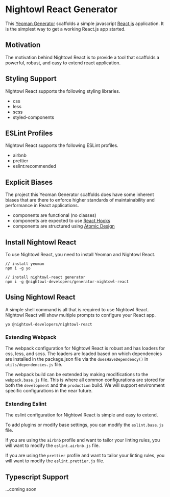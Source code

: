 # Nightowl React Generator

This [Yeoman Generator](https://yeoman.io) scaffolds a simple javascript [React.js](https://reactjs.org/)
application. It is the simplest way to get a working React.js app started.

## Motivation

The motivation behind Nightowl React is to provide a tool that scaffolds a powerful, robust, and easy to extend react application.

## Styling Support

Nightowl React supports the following styling libraries.
- css
- less
- scss
- styled-components

## ESLint Profiles

Nightowl React supports the following ESLint profiles.
- airbnb
- prettier
- eslint:recommended

## Explicit Biases

The project this Yeoman Generator scaffolds does have some inherent biases that are there to enforce higher standards of maintainability and performance in React applications.

- components are functional (no classes)
- components are expected to use [React Hooks](https://reactjs.org/docs/hooks-intro.html)
- components are structured using [Atomic Design](https://atomicdesign.bradfrost.com/)

## Install Nightowl React

To use Nightowl React, you need to install Yeoman and Nightowl React.

```shell script
// install yeoman
npm i -g yo

// install nightowl-react generator
npm i -g @nightowl-developers/generator-nightowl-react
```

## Using Nightowl React

A simple shell command is all that is required to use Nightowl React. Nightowl React will
show multiple prompts to configure your React app.

```shell script
yo @nightowl-developers/nightowl-react
```

### Extending Webpack

The webpack configuration for Nightowl React is robust and has loaders for css, less, and scss. The loaders are loaded based on which dependencies are installed in the package.json file via the `doesHaveDependency()` in `utils/dependencies.js` file.

The webpack build can be extended by making modifications to the `webpack.base.js` file. This is where all common configurations are stored for both the `development` and the `production` build. We will support environment specific configurations in the near future.

### Extending Eslint

The eslint configuration for Nightowl React is simple and easy to extend.

To add plugins or modify base settings, you can modify the `eslint.base.js` file.

If you are using the `airbnb` profile and want to tailor your linting rules, you will want to modify the `eslint.airbnb.js` file.

If you are using the `prettier` profile and want to tailor your linting rules, you will want to modify the `eslint.prettier.js` file.

## Typescript Support

...coming soon
